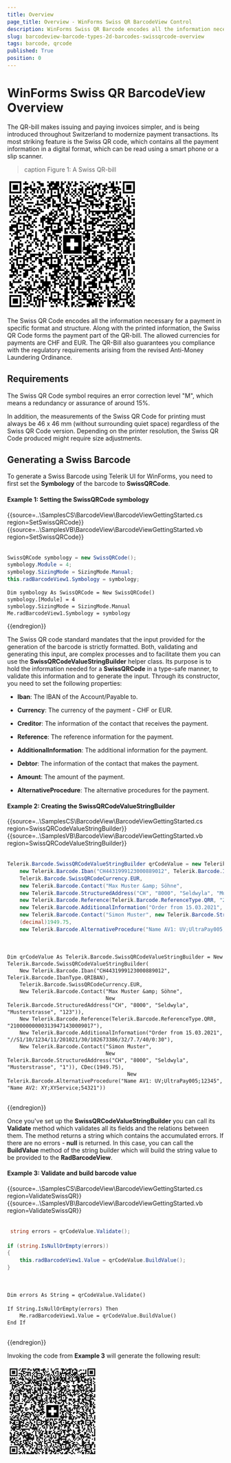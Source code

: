 ```yaml
---
title: Overview
page_title: Overview - WinForms Swiss QR BarcodeView Control
description: WinForms Swiss QR Barcode encodes all the information necessary for a payment in specific format and structure.  
slug: barcodeview-barcode-types-2d-barcodes-swissqrcode-overview 
tags: barcode, qrcode
published: True
position: 0 
---
```


# WinForms Swiss QR BarcodeView Overview

The QR-bill makes issuing and paying invoices simpler, and is being introduced throughout Switzerland to modernize payment transactions. Its most striking feature is the Swiss QR code, which contains all the payment information in a digital format, which can be read using a smart phone or a slip scanner.

>caption Figure 1: A Swiss QR-bill

![WinForms RadBarcodeView A Swiss QR-bill](images/winforms-2d-barcodes-swissqrcode-overview001.png)

The Swiss QR Code encodes all the information necessary for a payment in specific format and structure. Along with the printed information, the Swiss QR Code forms the payment part of the QR-bill. The allowed currencies for payments are CHF and EUR. The QR-Bill also guarantees you compliance with the regulatory requirements arising from the revised Anti-Money Laundering Ordinance.

## Requirements

The Swiss QR Code symbol requires an error correction level "M", which means a redundancy or assurance of around 15%.

In addition, the measurements of the Swiss QR Code for printing must always be 46 x 46 mm (without surrounding quiet space) regardless of the Swiss QR Code version. Depending on the printer resolution, the Swiss QR Code produced might require size adjustments.

## Generating a Swiss Barcode

To generate a Swiss Barcode using Telerik UI for WinForms, you need to first set the **Symbology** of the barcode to **SwissQRCode**.

#### Example 1: Setting the SwissQRCode symbology


{{source=..\SamplesCS\BarcodeView\BarcodeViewGettingStarted.cs region=SetSwissQRCode}} 
{{source=..\SamplesVB\BarcodeView\BarcodeViewGettingStarted.vb region=SetSwissQRCode}}


````C#

SwissQRCode symbology = new SwissQRCode();
symbology.Module = 4;
symbology.SizingMode = SizingMode.Manual;
this.radBarcodeView1.Symbology = symbology;   

````
````VB.NET
Dim symbology As SwissQRCode = New SwissQRCode()
symbology.[Module] = 4
symbology.SizingMode = SizingMode.Manual
Me.radBarcodeView1.Symbology = symbology

```` 

{{endregion}}


The Swiss QR code standard mandates that the input provided for the generation of the barcode is strictly formatted. Both, validating and generating this input, are complex processes and to facilitate them you can use the **SwissQRCodeValueStringBuilder** helper class. Its purpose is to hold the information needed for a **SwissQRCode** in a type-safe manner, to validate this information and to generate the input. Through its constructor, you need to set the following properties:

* **Iban**: The IBAN of the Account/Payable to.

* **Currency**: The currency of the payment - CHF or EUR.

* **Creditor**: The information of the contact that receives the payment.

* **Reference**: The reference information for the payment.

* **AdditionalInformation**: The additional information for the payment.

* **Debtor**: The information of the contact that makes the payment.

* **Amount**: The amount of the payment.

* **AlternativeProcedure**: The alternative procedures for the payment.

#### Example 2: Creating the SwissQRCodeValueStringBuilder

{{source=..\SamplesCS\BarcodeView\BarcodeViewGettingStarted.cs region=SwissQRCodeValueStringBuilder}} 
{{source=..\SamplesVB\BarcodeView\BarcodeViewGettingStarted.vb region=SwissQRCodeValueStringBuilder}}

````C#

Telerik.Barcode.SwissQRCodeValueStringBuilder qrCodeValue = new Telerik.Barcode.SwissQRCodeValueStringBuilder(
    new Telerik.Barcode.Iban("CH4431999123000889012", Telerik.Barcode.IbanType.QRIBAN),
    Telerik.Barcode.SwissQRCodeCurrency.EUR,
    new Telerik.Barcode.Contact("Max Muster &amp; Söhne",
    new Telerik.Barcode.StructuredAddress("CH", "8000", "Seldwyla", "Musterstrasse", "123")),
    new Telerik.Barcode.Reference(Telerik.Barcode.ReferenceType.QRR, "210000000003139471430009017"),
    new Telerik.Barcode.AdditionalInformation("Order from 15.03.2021", "//S1/10/1234/11/201021/30/102673386/32/7.7/40/0:30"),
    new Telerik.Barcode.Contact("Simon Muster", new Telerik.Barcode.StructuredAddress("CH", "8000", "Seldwyla", "Musterstrasse", "1")),
    (decimal)1949.75,
    new Telerik.Barcode.AlternativeProcedure("Name AV1: UV;UltraPay005;12345", "Name AV2: XY;XYService;54321"));
   
````
````VB.NET

Dim qrCodeValue As Telerik.Barcode.SwissQRCodeValueStringBuilder = New Telerik.Barcode.SwissQRCodeValueStringBuilder(
    New Telerik.Barcode.Iban("CH4431999123000889012", Telerik.Barcode.IbanType.QRIBAN),
    Telerik.Barcode.SwissQRCodeCurrency.EUR,
    New Telerik.Barcode.Contact("Max Muster &amp; Söhne",
                                New Telerik.Barcode.StructuredAddress("CH", "8000", "Seldwyla", "Musterstrasse", "123")),
    New Telerik.Barcode.Reference(Telerik.Barcode.ReferenceType.QRR, "210000000003139471430009017"),
    New Telerik.Barcode.AdditionalInformation("Order from 15.03.2021", "//S1/10/1234/11/201021/30/102673386/32/7.7/40/0:30"),
    New Telerik.Barcode.Contact("Simon Muster",
                                New Telerik.Barcode.StructuredAddress("CH", "8000", "Seldwyla", "Musterstrasse", "1")), CDec(1949.75),
                                       New Telerik.Barcode.AlternativeProcedure("Name AV1: UV;UltraPay005;12345", "Name AV2: XY;XYService;54321"))


```` 

{{endregion}}


Once you've set up the **SwissQRCodeValueStringBuilder** you can call its **Validate** method which validates all its fields and the relations between them. The method returns a string which contains the accumulated errors. If there are no errors - **null** is returned. In this case, you can call the **BuildValue** method of the string builder which will build the string value to be provided to the **RadBarcodeView**.

#### Example 3: Validate and build barcode value

{{source=..\SamplesCS\BarcodeView\BarcodeViewGettingStarted.cs region=ValidateSwissQR}} 
{{source=..\SamplesVB\BarcodeView\BarcodeViewGettingStarted.vb region=ValidateSwissQR}}

````C#

 string errors = qrCodeValue.Validate();

if (string.IsNullOrEmpty(errors))
{
    this.radBarcodeView1.Value = qrCodeValue.BuildValue();
}
  

````
````VB.NET

Dim errors As String = qrCodeValue.Validate()

If String.IsNullOrEmpty(errors) Then
    Me.radBarcodeView1.Value = qrCodeValue.BuildValue()
End If


```` 
{{endregion}}

Invoking the code from **Example 3** will generate the following result:

![WinForms RadBarcodeView winforms-2d-barcodes-swissqrcode-overview 002](images/winforms-2d-barcodes-swissqrcode-overview002.png)

 
